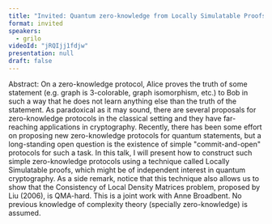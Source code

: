 ```yaml
---
title: "Invited: Quantum zero-knowledge from Locally Simulatable Proofs (Chair: Margarida Pereira)"
format: invited
speakers:
  - grilo
videoId: "jRQIjj1fdjw"
presentation: null
draft: false
---
```

Abstract: On a zero-knowledge protocol, Alice proves the truth of some statement (e.g. graph is 3-colorable, graph isomorphism, etc.) to Bob in such a way that he does not learn anything else than the truth of the statement. As paradoxical as it may sound, there are several proposals for zero-knowledge protocols in the classical setting and they have far-reaching applications in cryptography. Recently, there has been some effort on proposing new zero-knowledge protocols for quantum statements, but a long-standing open question is the existence of simple "commit-and-open" protocols for such a task. In this talk, I will present how to construct such simple zero-knowledge protocols using a technique called Locally Simulatable proofs, which might be of independent interest in quantum cryptography. As a side remark, notice that this technique also allows us to show that the Consistency of Local Density Matrices problem, proposed by Liu (2006), is QMA-hard. This is a joint work with Anne Broadbent. No previous knowledge of complexity theory (specially zero-knowledge) is assumed.
